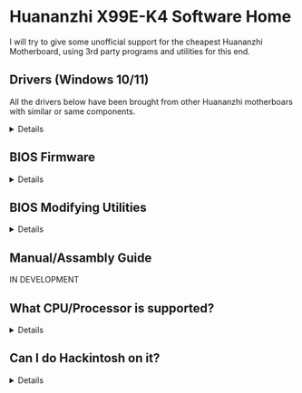 [Aptio's V Tools ]: https://www.mediafire.com/file/ucvt4pdxjrtpmu7/Tools_for_AMI_Aptio_V.zip/file
[Aptio's Tools Mirror]: https://disk.yandex.com/d/XrZjsImaqxl8Uw
[Just right here]: https://github.com/sebasrock156/Huananzhi-X99E-K4-Opencore
[Audio Drivers]: https://www.mediafire.com/file/046t9639xeyr243/X99-P4FAudio.rar/file
[Ethernet Drivers for W10]: https://www.mediafire.com/file/z4w75jswapzof1j/X99-P4FLAN.rar/file
[Ethernet Drivers for W11]: https://www.mediafire.com/file/53yr2eb7w82h75v/X99-P4FLanwin11.zip/file
[Original BIOS Image]: https://www.mediafire.com/file/zozi3s0fixamce4/X99E-K4+BIOS.rom/file
[Chipset Driver]: https://www.mediafire.com/file/kevqagczu5b4igy/X99-P4FChipset.rar/file

# Huananzhi X99E-K4 Software Home

I will try to give some unofficial support for the cheapest Huananzhi Motherboard, using 3rd party programs and utilities for this end.

## Drivers (Windows 10/11)

All the drivers below have been brought from other Huananzhi motherboars with similar or same components.

<details>

[Chipset Driver] (Inherited from X99-P4F Motherboard)

[Audio Drivers] (Inherited from X99-P4F Motherboard)

[Ethernet Drivers for W10] | [Ethernet Drivers for W11] (Inherited from X99-P4F Motherboard) 

⚠ **Disclaimer** ⚠: If you use utilities like Driver Booster, these drivers may corrupt things in the system, proceed with caution.

---
  
</details>

## BIOS Firmware

<details>
  
Since we haven't an official file from Huananzhi, I have taken the task of making a dump from my own Motherboard.

[Original BIOS Image]: This is a dump from Stock BIOS from my Motherboard, without modifies.

Try use the Turbo Boost Hack if you have a Xeon V3; in my case, I have a Xeon V4 and may not work at all.

---

</details>

## BIOS Modifying Utilities

<details>
  
⚠ **ADVICE** ⚠: Here I want appeal at Fair Use, some tools are leaks from Technical Services and Enterprises, the Inverse Engineering of these are usually illegal, but here it's used for educational purposes.

[Aptio's V Tools] | [Aptio's Tools Mirror]: These tools are we could modify and flash new BIOS Firmwares.

---
</details>

## Manual/Assambly Guide

IN DEVELOPMENT

## What CPU/Processor is supported?

<details>
Based on Socket (LGA 2011-3), all processors with that socket may be supported, but, the Southbridge (Chipset) is a mistery, I listed below some tested processors with this MoBo:

---
Series | Model | Specifications | Notes
---|---|---|:--:
Core | i7-5820K | Haswell-E, 6 Cores/12 Threads@3.3 GHz/3.6GHz Turbo, TDP 140W | Compatible with a 500W PSU  
Core | i7-5930K | Haswell-E, 6 Cores/12 Threads@3.5 GHz/3.7GHz Turbo, TDP 140W | Compatible with a 500W PSU
Core | i7-6800K | Broadwell-E, 6 Cores/12 Threads@3.4 GHz/3.6GHz Turbo, TDP 140W | Compatible with a 500W PSU
Core | i7-6850K | Broadwell-E, 6 Cores/12 Threads@3.6 GHz/3.8GHz Turbo, TDP 140W | Compatible with a 500W PSU
Core | i7-6900K | Broadwell-E, 8 Cores/16 Threads@3.2 GHz/3.7GHz Turbo, TDP 140W | Compatible with a 500W PSU
Core Extreme | i7-5960X | Haswell-E, 8 Cores/16 Threads@3.0 GHz/3.5GHz Turbo, TDP 140W | Compatible with a 500W PSU
Core Extreme | i7-6950X | Broadwell-E, 10 Cores/20 Threads@3.0 GHz/3.5GHz Turbo, TDP 140W | Compatible with a 650W PSU
Xeon | E5-1600 and E5-2600 V3 Series | Haswell-EP | Compatible with a 750W PSU or more
Xeon | E5-1600 and E5-2600 V4 Series | Broadwell-EP | Compatible with a 750W PSU or more
Xeon | E5-4600 V3 Series | Haswell-EP | Compatible with a 650W PSU, but using ECC RAM modules only (check the bandwidth before)
Xeon | E5-4600 V4 Series | Broadwell-EP | Compatible with a 750W PSU, but using ECC RAM modules only (check the bandwidth before)
---
  
</details>

## Can I do Hackintosh on it?

<details>

The short answer is YES, you can.

The long answer is YES, but: Really we are need to know what is the Motherboard Chipset (HM55 or P55), Audio Card and GPU that are using for run it.

For the variant with HM55 Chipset I'm working in some EFIes for boot MacOS as Hackintosh PC, [Just right here]

---
  
</details>

